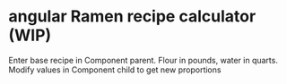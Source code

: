 # angular Ramen recipe calculator (WIP)
Enter base recipe in Component parent. Flour in pounds, water in quarts. Modify values in Component child to get new proportions
